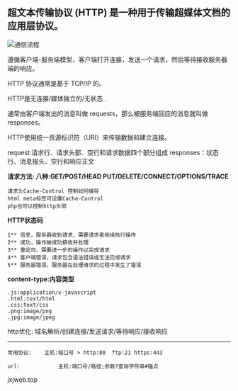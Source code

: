 超文本传输协议 (HTTP) 是一种用于传输超媒体文档的应用层协议。
----------------------------------

![通信流程](http://img.mukewang.com/58bfb12d0001298f06250413.jpg)

  遵循客户端-服务端模型，客户端打开连接，发送一个请求，然后等待接收服务器端的响应。

  HTTP 协议通常是基于 TCP/IP 的。

  HTTP是无连接/媒体独立的/无状态 .

  通常由客户端发出的消息叫做 requests，那么被服务端回应的消息就叫做 responses。

HTTP使用统一资源标识符（URI）来传输数据和建立连接。

request:请求行、请求头部、空行和请求数据四个部分组成
responses：状态行、消息报头、空行和响应正文

**请求方法:
八种:GET/POST/HEAD PUT/DELETE/CONNECT/OPTIONS/TRACE**

```
请求头Cache-Control 控制如何缓存
html meta标签可设置Cache-Control
php也可以控制http头部
```

**HTTP状态码**

```
1**	信息，服务器收到请求，需要请求者继续执行操作
2**	成功，操作被成功接收并处理
3**	重定向，需要进一步的操作以完成请求
4**	客户端错误，请求包含语法错误或无法完成请求
5**	服务器错误，服务器在处理请求的过程中发生了错误
```

**content-type:内容类型**

```
.js:application/x-javascript
.html:text/html
.css:text/css
.png:image/png
.jpg:image/jpeg
```

http优化:
域名解析/创建连接/发送请求/等待响应/接收响应

----------

```
常用协议:    主机:端口号 > http:80  ftp:21 https:443

url:            主机:端口号/路径;参数?查询字符串#锚点
```
jxjweb.top  
